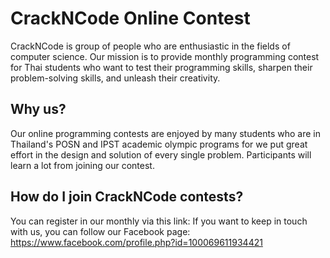 # CrackNCode Online Contest

CrackNCode is group of people who are enthusiastic in the fields of computer science. Our mission is to provide monthly programming contest for Thai students who want to test their programming skills, sharpen their problem-solving skills, and unleash their creativity.

## Why us?

Our online programming contests are enjoyed by many students who are in Thailand's POSN and IPST academic olympic programs for we put great effort in the design and solution of every single problem. Participants will learn a lot from joining our contest.

## How do I join CrackNCode contests?
You can register in our monthly via this link: 
If you want to keep in touch with us, you can follow our Facebook page: https://www.facebook.com/profile.php?id=100069611934421
